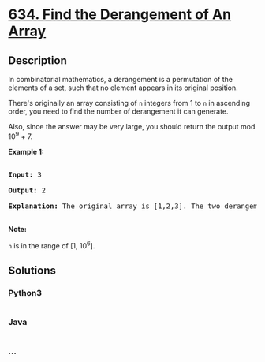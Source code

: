 # [634. Find the Derangement of An Array](https://leetcode.com/problems/find-the-derangement-of-an-array)



## Description

<p>

In combinatorial mathematics, a derangement is a permutation of the elements of a set, such that no element appears in its original position.

</p>



<p>

There's originally an array consisting of <code>n</code> integers from 1 to <code>n</code> in ascending order, you need to find the number of derangement it can generate.

</p>



<p>

Also, since the answer may be very large, you should return the output mod 10<sup>9</sup> + 7.

</p>



<p><b>Example 1:</b><br />

<pre>

<b>Input:</b> 3

<b>Output:</b> 2

<b>Explanation:</b> The original array is [1,2,3]. The two derangements are [2,3,1] and [3,1,2].

</pre>

</p>



<p><b>Note:</b><br/>

<code>n</code> is in the range of [1, 10<sup>6</sup>].

</p>

## Solutions

<!-- tabs:start -->

### **Python3**

```python

```

### **Java**

```java

```

### **...**

```

```

<!-- tabs:end -->
